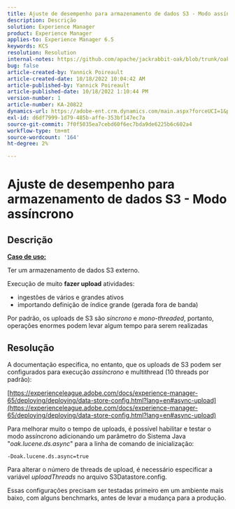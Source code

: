 ```yaml
---
title: Ajuste de desempenho para armazenamento de dados S3 - Modo assíncrono
description: Descrição
solution: Experience Manager
product: Experience Manager
applies-to: Experience Manager 6.5
keywords: KCS
resolution: Resolution
internal-notes: https://github.com/apache/jackrabbit-oak/blob/trunk/oak-blob-plugins/src/main/java/org/apache/jackrabbit/oak/plugins/blob/AbstractSharedCachingDataStore.java#L250
bug: false
article-created-by: Yannick Poireault
article-created-date: 10/18/2022 10:04:42 AM
article-published-by: Yannick Poireault
article-published-date: 10/18/2022 1:10:44 PM
version-number: 1
article-number: KA-20822
dynamics-url: https://adobe-ent.crm.dynamics.com/main.aspx?forceUCI=1&pagetype=entityrecord&etn=knowledgearticle&id=9de13f48-cc4e-ed11-bba1-000d3a31576b
exl-id: d6df7999-1d79-485b-affe-353bf147ec7a
source-git-commit: 7f0f5035ea7cebd60f6ec7bda9de6225b6c602a4
workflow-type: tm+mt
source-wordcount: '164'
ht-degree: 2%

---
```


# Ajuste de desempenho para armazenamento de dados S3 - Modo assíncrono

## Descrição


<u><b>Caso de uso:</b></u>

Ter um armazenamento de dados S3 externo.

Execução de muito <b>fazer upload</b> atividades:

- ingestões de vários e grandes ativos
- importando definição de índice grande (gerada fora de banda)




Por padrão, os uploads de S3 são *síncrono* e *mono-threaded*, portanto, operações enormes podem levar algum tempo para serem realizadas


## Resolução


A documentação especifica, no entanto, que os uploads de S3 podem ser configurados para execução *assíncrono* e multithread (10 threads por padrão):

[https://experienceleague.adobe.com/docs/experience-manager-65/deploying/deploying/data-store-config.html?lang=en#async-upload](https://experienceleague.adobe.com/docs/experience-manager-65/deploying/deploying/data-store-config.html?lang=en#async-upload)



Para melhorar muito o tempo de uploads, é possível habilitar e testar o modo assíncrono adicionando um parâmetro do Sistema Java &quot;*oak.lucene.ds.async*&quot; para a linha de comando de inicialização:


```
-Doak.lucene.ds.async=true
```


Para alterar o número de threads de upload, é necessário especificar a variável *uploadThreads* no arquivo S3Datastore.config.



Essas configurações precisam ser testadas primeiro em um ambiente mais baixo, com alguns benchmarks, antes de levar a mudança para a produção.
